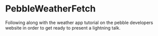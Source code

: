# PebbleWeatherFetch
Following along with the weather app tutorial on the pebble developers website in order to get ready to present a lightning talk.
